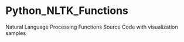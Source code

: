 # Python_NLTK_Functions
Natural Language Processing Functions Source Code with visualization samples
